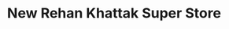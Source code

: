 ---
title: "New Rehan Khattak Super Store"
url: /rawalpindi/new-rehan-khattak-super-store/
shop: supermarket
---